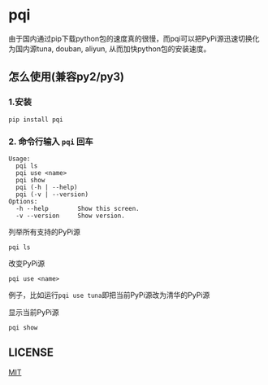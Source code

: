 # pqi

由于国内通过pip下载python包的速度真的很慢，而pqi可以把PyPi源迅速切换化为国内源tuna, douban, aliyun, 从而加快python包的安装速度。

## 怎么使用(兼容py2/py3)
### 1.安装
```
pip install pqi
```


### 2. 命令行输入 `pqi` 回车
```
Usage:
  pqi ls
  pqi use <name>
  pqi show
  pqi (-h | --help)
  pqi (-v | --version)
Options:
  -h --help        Show this screen.
  -v --version     Show version.
```
列举所有支持的PyPi源
```
pqi ls
```

改变PyPi源
```
pqi use <name>
```
例子，比如运行`pqi use tuna`即把当前PyPi源改为清华的PyPi源

显示当前PyPi源

```
pqi show
```

## LICENSE
[MIT](https://github.com/Fenghuapiao/PyQuickInstall/blob/master/LICENSE)
